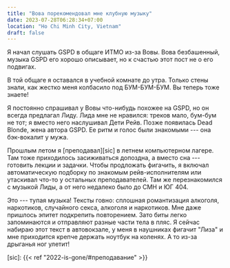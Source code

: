```yaml
---
title: "Вова порекомендовал мне клубную музыку"
date: 2023-07-28T06:28:34+07:00
location: "Ho Chi Minh City, Vietnam"
draft: false
---
```


Я начал слушать GSPD в общаге ИТМО из-за Вовы. Вова безбашенный, музыка GSPD его хорошо
описывает, но к счастью этот пост не о его подвигах.

В той общаге я оставался в учебной комнате до утра. Только стены знали, как жестко меня
колбасило под БУМ-БУМ-БУМ. Вы теперь тоже знаете!

Я постоянно спрашивал у Вовы что-нибудь похожее на GSPD, но он всегда предлагал Лиду.
Лида мне не нравился: треков мало, бум-бум не тот; я вместо него наслушивал Дети Рейв.
Позже появилась Dead Blonde, жена автора GSPD. Ее ритм и голос были знакомыми --- она
бэк-вокалит у мужа.

Прошлым летом я [преподавал][sic] в летнем компьютерном лагере. Там тоже приходилось
засиживаться допоздна, а вместо сна --- готовить лекции и задачки. Чтобы продложать
фигачить, я включал автоматическую подборку по знакомым рейв-исполнителям или утаскивал
что-то у остальных преподавателей. Там же перезнакомился с музыкой Лиды, а от него
недалеко было до СМН и ЮГ 404.

Это --- тупая музыка! Тексты говно: сплошная романтизация алкоголя, наркотиков, случайного
секса, алкоголя и наркотиков. Мне даже пришлось эпитет подкрепить повторением. Зато биты
легко запоминаются и отправляют разные части тела в пляс. Я сейчас набираю этот текст в
автовокзале, у меня в наушниках фигачит "Лиза" и мне приходится крепче держать ноутбук на
коленях. А то из-за дрыганья ног улетит!

[sic]: {{< ref "2022-is-gone/#преподавание" >}}
